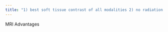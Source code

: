 ```yaml
---
title: "1) best soft tissue contrast of all modalities 2) no radiation 3) images in multiple planes (axial, sagittal, coronal, and oblique)"
---
```

MRI Advantages

